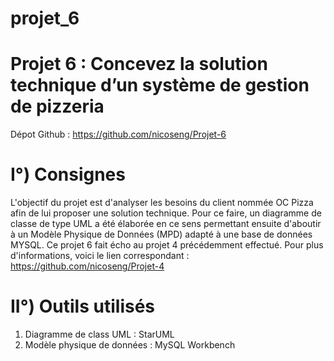 # projet_6
# Projet 6 : Concevez la solution technique d’un système de gestion de pizzeria

Dépot Github : https://github.com/nicoseng/Projet-6


# I°) Consignes

L'objectif du projet est d'analyser les besoins du client nommée OC Pizza afin de lui proposer une solution technique. Pour ce faire, un diagramme de classe de type UML a été élaborée en ce sens permettant ensuite d'aboutir à un Modèle Physique de Données (MPD) adapté à une base de données MYSQL.
Ce projet 6 fait écho au projet 4 précédemment effectué. Pour plus d'informations, voici le lien correspondant : https://github.com/nicoseng/Projet-4

# II°) Outils utilisés 

1.	Diagramme de class UML : StarUML
2. 	Modèle physique de données : MySQL Workbench
